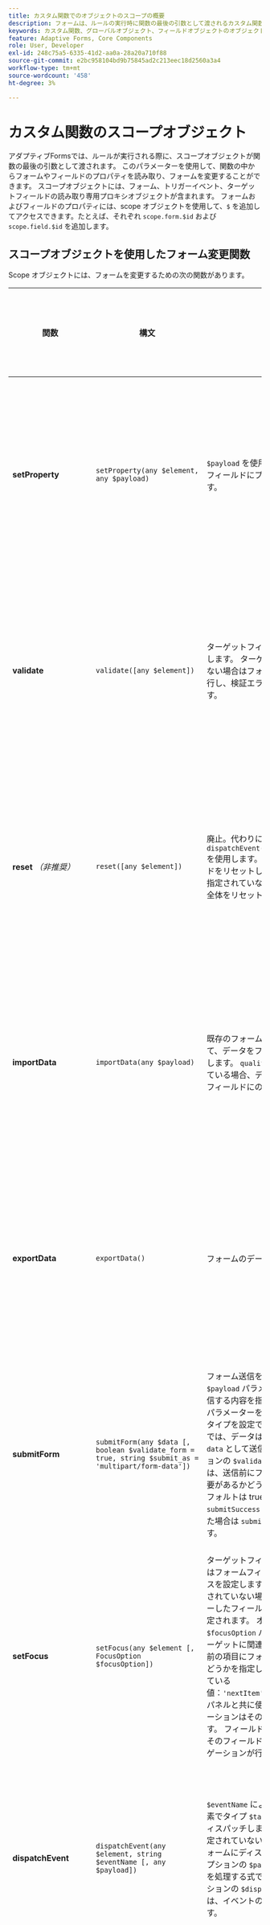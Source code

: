 ```yaml
---
title: カスタム関数でのオブジェクトのスコープの概要
description: フォームは、ルールの実行時に関数の最後の引数として渡されるカスタム関数のスコープオブジェクトをサポートします。
keywords: カスタム関数、グローバルオブジェクト、フィールドオブジェクトのオブジェクトをスコープ設定します。
feature: Adaptive Forms, Core Components
role: User, Developer
exl-id: 248c75a5-6335-41d2-aa0a-28a20a710f88
source-git-commit: e2bc958104bd9b75845ad2c213eec18d2560a3a4
workflow-type: tm+mt
source-wordcount: '458'
ht-degree: 3%

---
```


# カスタム関数のスコープオブジェクト

アダプティブFormsでは、ルールが実行される際に、スコープオブジェクトが関数の最後の引数として渡されます。 このパラメーターを使用して、関数の中からフォームやフィールドのプロパティを読み取り、フォームを変更することができます。 スコープオブジェクトには、フォーム、トリガーイベント、ターゲットフィールドの読み取り専用プロキシオブジェクトが含まれます。 フォームおよびフィールドのプロパティには、scope オブジェクトを使用して、`$` を追加してアクセスできます。たとえば、それぞれ `scope.form.$id` および `scope.field.$id` を追加します。

## スコープオブジェクトを使用したフォーム変更関数

Scope オブジェクトには、フォームを変更するための次の関数があります。

| 関数 | 構文 | 説明 | コードサンプル |
|-----------------|--------|-------------|-------------|
| **setProperty** | `setProperty(any $element, any $payload)` | `$payload` を使用して、ターゲットフィールドにプロパティを設定します。 | [&#x200B; ここをクリック &#x200B;](/help/forms/custom-function-core-components-use-cases.md#show-a-panel-using-the-setproperty-rule) して例を表示します。 |
| **validate** | `validate([any $element])` | ターゲットフィールドで検証を実行します。 ターゲットが指定されていない場合はフォーム全体で検証を実行し、検証エラーの配列を返します。 | [&#x200B; ここをクリック &#x200B;](/help/forms/custom-function-core-components-use-cases.md#validate-the-field) して例を表示します。 |
| **reset** *（非推奨）* | `reset([any $element])` | 廃止。代わりに `dispatchEvent($target, 'reset')` を使用します。 ターゲットフィールドをリセットします。ターゲットが指定されていない場合は、フォーム全体をリセットします。 | [&#x200B; ここをクリック &#x200B;](/help/forms/custom-function-core-components-use-cases.md#reset-a-panel) して例を表示します。 |
| **importData** | `importData(any $payload)` | 既存のフォームデータを置き換えて、データをフォームにインポートします。 `qualifiedName` が指定されている場合、データはそのコンテナフィールドにのみ読み込まれます。 | [&#x200B; ここをクリック &#x200B;](/help/forms/custom-function-core-components-use-cases.md#pre-fill-the-field-with-a-value-when-the-form-loads) して例を表示します。 |
| **exportData** | `exportData()` | フォームのデータを返します。 | [&#x200B; ここをクリック &#x200B;](/help/forms/custom-function-core-components-use-cases.md#submit-altered-data-to-the-server) して例を表示します。 |
| **submitForm** | `submitForm(any $data [, boolean $validate_form = true, string $submit_as = 'multipart/form-data'])` | フォーム送信をトリガーします。 `$payload` パラメーターを介して送信する内容を指定し、`$contentType` パラメーターを使用してコンテンツタイプを設定できます。 デフォルトでは、データは `multipart/form-data` として送信されます。 オプションの `$validateForm` パラメーターは、送信前にフォームを検証する必要があるかどうかを指定します（デフォルトは true）。 成功した場合は `submitSuccess` が実行され、失敗した場合は `submitError` が実行されます。 | [&#x200B; ここをクリック &#x200B;](/help/forms/custom-function-core-components-use-cases.md#submit-altered-data-to-the-server) して例を表示します。 |
| **setFocus** | `setFocus(any $element [, FocusOption $focusOption])` | ターゲットフィールド（パネルまたはフォームフィールド）にフォーカスを設定します。 ターゲットが指定されていない場合、ルールをトリガーしたフィールドにフォーカスが設定されます。 オプションの `$focusOption` パラメーターは、ターゲットに関連する次の項目または前の項目にフォーカスを移動するかどうかを指定します。 サポートされている値：`'nextItem'`、`'previousItem'`。 パネルと共に使用する場合、ナビゲーションはそのパネルに制限されます。 フィールドと共に使用すると、そのフィールドの親パネル内でナビゲーションが行われます。 | [&#x200B; ここをクリック &#x200B;](/help/forms/custom-function-core-components-use-cases.md#set-focus-on-the-specific-field) して例を表示します。 |
| **dispatchEvent** | `dispatchEvent(any $element, string $eventName [, any $payload])` | `$eventName` によって決定された要素でタイプ `$target` のイベントをディスパッチします。 ターゲットが指定されていない場合、イベントがフォームにディスパッチされます。 オプションの `$payload` は、イベントを処理する式で使用できます。 オプションの `$dispatch` パラメーターは、イベントの伝達動作を制御します。 | [&#x200B; ここをクリック &#x200B;](/help/forms/custom-function-core-components-use-cases.md#add-or-delete-repeatable-panel-using-the-dispatchevent-property) して例を表示します。 |
| **markFieldAsInvalid** | `markFieldAsInvalid(string $fieldIdentifier, string $validationMessage [, any $option = {useId: true}])` | `$fieldIdentifier` によって識別されたフィールドを無効としてマークし、`$validationMessage` を表示します。 オプションの `$option` パラメーターは、`$fieldIdentifier` を `id`、`dataRef` または `qualifiedName` のいずれとして解釈するかを指定します。 デフォルト値は `{useId: true}` です。サポートされている値：`{useId: true}`、`{useDataRef: true}`、`{useQualifiedName: true}`。 | [&#x200B; ここをクリック &#x200B;](/help/forms/custom-function-core-components-use-cases.md#to-display-a-custom-message-at-the-field-level-and-marking-the-field-as-invalid) して例を表示します。 |

## 関連トピック

{{see-also-rule-editor}}


